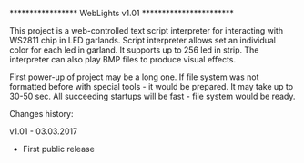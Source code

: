 *****************   WebLights v1.01   ***********************

This project is a web-controlled text script interpreter for interacting with WS2811 chip in LED garlands. 
Script interpreter allows set an individual color for each led in garland. 
It supports up to 256 led in strip. The interpreter can also play BMP files to produce visual effects.

First power-up of project may be a long one. If file system was not formatted before with special tools - it would be prepared. 
It may take up to 30-50 sec. All succeeding startups will be fast - file system would be ready.


Changes history:

v1.01 - 03.03.2017
- First public release
